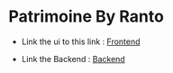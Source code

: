 # Patrimoine By Ranto

- Link the ui to this link : [Frontend](https://github.com/Ranto-creat/patrimoine-economique-ui)

- Link the Backend : [Backend](https://github.com/Ranto-creat/patrimoine-economique/tree/main/Backend)
